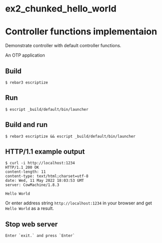 ex2_chunked_hello_world
=====

# Controller functions implementaion

Demonstrate controller with default controller functions.


An OTP application

Build
-----

    $ rebar3 escriptize

Run
---

    $ escript _build/default/bin/launcher
	
Build and run
---

    $ rebar3 escriptize && escript _build/default/bin/launcher
	

## HTTP/1.1 example output

```
$ curl -i http://localhost:1234
HTTP/1.1 200 OK
content-length: 11
content-type: text/html;charset=utf-8
date: Wed, 11 May 2022 18:03:53 GMT
server: CowMachine/1.8.3

Hello World
```

Or enter address string `http://localhost:1234` in your browser and get `Hello World` as a result.

Stop web server
---
```
Enter `exit.` and press `Enter`
```